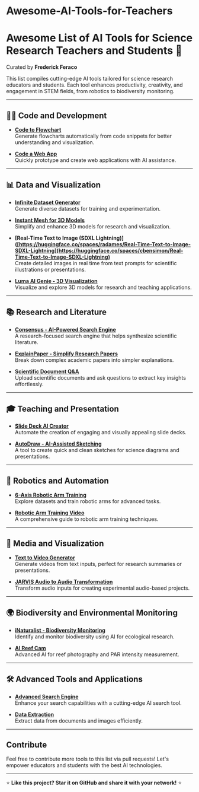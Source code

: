 # Awesome-AI-Tools-for-Teachers
# Awesome List of AI Tools for Science Research Teachers and Students 🌟

Curated by **Frederick Feraco**

This list compiles cutting-edge AI tools tailored for science research educators and students. Each tool enhances productivity, creativity, and engagement in STEM fields, from robotics to biodiversity monitoring.

---

## 🧑‍💻 Code and Development
- **[Code to Flowchart](https://huggingface.co/spaces/Omnibus/Text-to-Chart)**  
  Generate flowcharts automatically from code snippets for better understanding and visualization.

- **[Code a Web App](https://huggingface.co/spaces/Qwen/Qwen2.5-Coder-Artifacts)**  
  Quickly prototype and create web applications with AI assistance.

---

## 📊 Data and Visualization
- **[Infinite Dataset Generator](https://huggingface.co/spaces/infinite-dataset-hub/infinite-dataset-hub)**  
  Generate diverse datasets for training and experimentation.

- **[Instant Mesh for 3D Models](https://huggingface.co/spaces/TencentARC/InstantMesh)**  
  Simplify and enhance 3D models for research and visualization.

- **[Real-Time Text to Image (SDXL Lightning)]([https://huggingface.co/spaces/radames/Real-Time-Text-to-Image-SDXL-Lightning](https://huggingface.co/spaces/cbensimon/Real-Time-Text-to-Image-SDXL-Lightning)**  
  Create detailed images in real time from text prompts for scientific illustrations or presentations.

- **[Luma AI Genie - 3D Visualization](https://lumalabs.ai/genie?view=create)**  
  Visualize and explore 3D models for research and teaching applications.

---

## 📚 Research and Literature
- **[Consensus - AI-Powered Search Engine](https://consensus.app/)**  
  A research-focused search engine that helps synthesize scientific literature.

- **[ExplainPaper - Simplify Research Papers](https://www.explainpaper.com/)**  
  Break down complex academic papers into simpler explanations.

- **[Scientific Document Q&A](https://huggingface.co/spaces/lfoppiano/document-qa)**  
  Upload scientific documents and ask questions to extract key insights effortlessly.

---

## 🎓 Teaching and Presentation
- **[Slide Deck AI Creator](https://huggingface.co/spaces/barunsaha/slide-deck-ai)**  
  Automate the creation of engaging and visually appealing slide decks.

- **[AutoDraw - AI-Assisted Sketching](https://www.autodraw.com/)**  
  A tool to create quick and clean sketches for science diagrams and presentations.

---

## 🤖 Robotics and Automation
- **[6-Axis Robotic Arm Training](https://huggingface.co/spaces/lerobot/visualize_dataset)**  
  Explore datasets and train robotic arms for advanced tasks.

- **[Robotic Arm Training Video](https://x.com/RemiCadene/status/1825455895561859185)**  
  A comprehensive guide to robotic arm training techniques.

---

## 🎥 Media and Visualization
- **[Text to Video Generator](https://huggingface.co/spaces/KingNish/Instant-Video)**  
  Generate videos from text inputs, perfect for research summaries or presentations.

- **[JARVIS Audio to Audio Transformation](https://huggingface.co/spaces/KingNish/JARVIS)**  
  Transform audio inputs for creating experimental audio-based projects.

---

## 🌍 Biodiversity and Environmental Monitoring
- **[iNaturalist - Biodiversity Monitoring](https://www.inaturalist.org/)**  
  Identify and monitor biodiversity using AI for ecological research.

- **[AI Reef Cam](https://apps.apple.com/us/app/ai-reef-cam/id1599324535)**  
  Advanced AI for reef photography and PAR intensity measurement.

---

## 🛠️ Advanced Tools and Applications
- **[Advanced Search Engine](https://huggingface.co/spaces/KingNish/Advanced-Search-Engine)**  
  Enhance your search capabilities with a cutting-edge AI search tool.

- **[Data Extraction](https://huggingface.co/spaces/opendatalab/MinerU)**  
  Extract data from documents and images efficiently.

---

## Contribute
Feel free to contribute more tools to this list via pull requests! Let's empower educators and students with the best AI technologies.

---

⭐ **Like this project? Star it on GitHub and share it with your network!** ⭐
